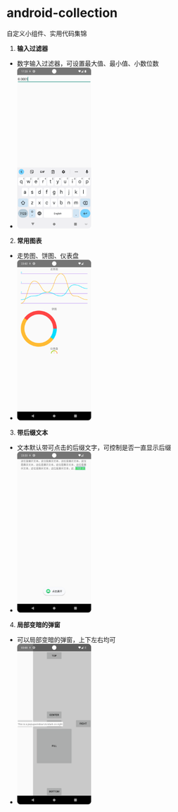 # android-collection

自定义小组件、实用代码集锦

1. **输入过滤器**

* 数字输入过滤器，可设置最大值、最小值、小数位数
* <img src="/img/Screenshot_input_filter.png" width="35%" height="35%"/>

2. **常用图表**

* 走势图、饼图、仪表盘
* <img src="/img/Screenshot_chart.png" width="35%" height="35%"/>

3. **带后缀文本**

* 文本默认带可点击的后缀文字，可控制是否一直显示后缀
* <img src="/img/Screenshot_suffix_text_view.png" width="35%" height="35%"/>

4. **局部变暗的弹窗**

* 可以局部变暗的弹窗，上下左右均可
* <img src="/img/Screenshot_popup.png" width="35%" height="35%"/>